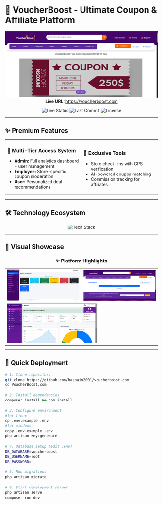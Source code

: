 # 🚀 VoucherBoost - Ultimate Coupon & Affiliate Platform

<p align="center">
  <a href="https://voucherboost.com" target="_blank">
    <img src="/public/images/voucherboost.PNG" width="800" alt="VoucherBoost Banner">
  </a>
  <br>
  <strong>Live URL: </strong> <a href="https://voucherboost.com" target="_blank">https://voucherboost.com</a>
</p>

<div align="center">
  <img src="https://img.shields.io/badge/Live-Production-brightgreen" alt="Live Status">
  <img src="https://img.shields.io/github/last-commit/hasnain2001/VoucherBoost" alt="Last Commit">
  <img src="https://img.shields.io/badge/License-MIT-blue" alt="License">
</div>

---

## ✨ Premium Features

<div align="center">
  <table>
    <tr>
      <td width="50%">
        <h3>👑 Multi-Tier Access System</h3>
        <ul>
          <li><b>Admin:</b> Full analytics dashboard + user management</li>
          <li><b>Employee:</b> Store-specific coupon moderation</li>
          <li><b>User:</b> Personalized deal recommendations</li>
        </ul>
      </td>
      <td width="50%">
        <h3>💎 Exclusive Tools</h3>
        <ul>
          <li>Store check-ins with GPS verification</li>
          <li>AI-powered coupon matching</li>
          <li>Commission tracking for affiliates</li>
        </ul>
      </td>
    </tr>
  </table>
</div>

---

## 🛠️ Technology Ecosystem

<div align="center">
  <img src="https://skillicons.dev/icons?i=laravel,php,bootstrap,css,javascript,mysql,pusher&perline=7" alt="Tech Stack">
</div>

---

## 🎨 Visual Showcase

<div align="center">
  <h3>✨ Platform Highlights</h3>
  <table>
    <tr>
      <td><img src="/public/images/admin.PNG" width="100%" alt="Admin Dashboard"></td>
      <td><img src="/public/images/user.PNG" width="100%" alt="User Interface"></td>
    </tr>
    <tr>
      <td colspan="2"><img src="/public/images/employee.PNG" width="60%" alt="Employee Portal"></td>
    </tr>
  </table>
</div>

---

## 🚀 Quick Deployment

```bash
# 1. Clone repository
git clone https://github.com/hasnain2001/voucherboost.com
cd VoucherBoost.com

# 2. Install dependencies
composer install && npm install

# 3. Configure environment
#for linux
cp .env.example .env
#for windows
copy .env.example .env
php artisan key:generate

# 4. Database setup (edit .env)
DB_DATABASE=voucherboost
DB_USERNAME=root
DB_PASSWORD=

# 5. Run migrations
php artisan migrate 

# 6. Start development server
php artisan serve
composer run dev 
